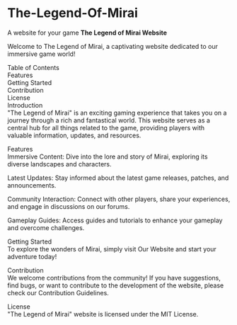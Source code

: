 # The-Legend-Of-Mirai
A website for your game
**The Legend of Mirai Website**

Welcome to The Legend of Mirai, a captivating website dedicated to our immersive game world!

Table of Contents
<br>
Features<br>
Getting Started<br>
Contribution<br>
License<br>
Introduction<br>
"The Legend of Mirai" is an exciting gaming experience that takes you on a journey through a rich and fantastical world. This website serves as a central hub for all things related to the game, providing players with valuable information, updates, and resources.

Features<br>
Immersive Content: Dive into the lore and story of Mirai, exploring its diverse landscapes and characters.

Latest Updates: Stay informed about the latest game releases, patches, and announcements.

Community Interaction: Connect with other players, share your experiences, and engage in discussions on our forums.

Gameplay Guides: Access guides and tutorials to enhance your gameplay and overcome challenges.

Getting Started<br>
To explore the wonders of Mirai, simply visit Our Website and start your adventure today!

Contribution<br>
We welcome contributions from the community! If you have suggestions, find bugs, or want to contribute to the development of the website, please check our Contribution Guidelines.

License<br>
"The Legend of Mirai" website is licensed under the MIT License.


